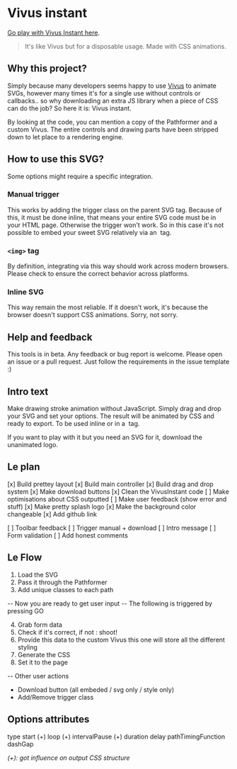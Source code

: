 # Vivus instant

[Go play with Vivus Instant here](https://maxwellito.github.io/vivus-instant).

> It's like Vivus but for a disposable usage. Made with CSS animations.


## Why this project?

Simply because many developers seems happy to use [Vivus](https://maxwellito.github.io/vivus) to animate SVGs, however many times it's for a single use without controls or callbacks.. so why downloading an extra JS library when a piece of CSS can do the job? So here it is: Vivus instant.

By looking at the code, you can mention a copy of the Pathformer and a custom Vivus. The entire controls and drawing parts have been stripped down to let place to a rendering engine.

## How to use this SVG?

Some options might require a specific integration.

### Manual trigger

This works by adding the trigger class on the parent SVG tag. Because of this, it must be done inline, that means your entire SVG code must be in your HTML page. Otherwise the trigger won't work.
So in this case it's not possible to embed your sweet SVG relatively via an <img> tag.

### `<img>` tag

By definition, integrating via this way should work across modern browsers. Please check to ensure the correct behavior across platforms.

### Inline SVG

This way remain the most reliable. If it doesn't work, it's because the browser doesn't support CSS animations. Sorry, not sorry.

## Help and feedback

This tools is in beta. Any feedback or bug report is welcome. Please open an issue or a pull request. Just follow the requirements in the issue template :)







## Intro text

Make drawing stroke animation without JavaScript. Simply drag and drop your SVG and set your options. The result will be animated by CSS and ready to export. To be used inline or in a <img> tag.

If you want to play with it but you need an SVG for it, download the unanimated logo.

## Le plan

[x] Build prettey layout
[x] Build main controller
[x] Build drag and drop system
[x] Make download buttons
[x] Clean the VivusInstant code
[ ] Make optimisations about CSS outputted
[ ] Make user feedback (show error and stuff)
[x] Make pretty splash logo
[x] Make the background color changeable
[x] Add github link

[ ] Toolbar feedback
[ ] Trigger manual + download
[ ] Intro message
[ ] Form validation
[ ] Add honest comments

## Le Flow

1. Load the SVG
2. Pass it through the Pathformer
3. Add unique classes to each path

-- Now you are ready to get user input
-- The following is triggered by pressing GO

4. Grab form data
5. Check if it's correct, if not : shoot!
6. Provide this data to the custom Vivus
   this one will store all the different styling
7. Generate the CSS
8. Set it to the page

-- Other user actions

- Download button (all embeded / svg only / style only)
- Add/Remove trigger class


## Options attributes

type
start (+)
loop (+)
intervalPause (+)
duration
delay
pathTimingFunction
dashGap

*(+): got influence on output CSS structure*
